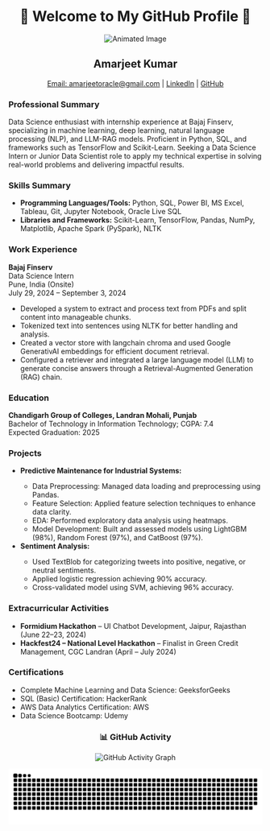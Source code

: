 <!-- Animated Header -->
<h1 align="center">🚀 Welcome to My GitHub Profile 🚀</h1>
<p align="center">
  <img src="https://media.giphy.com/media/L8K62iTDkzGX6/giphy.gif" alt="Animated Image" width="600">
</p>

<!-- Resume Details -->
<h2 align="center">Amarjeet Kumar</h2>
<p align="center">
  <a href="mailto:amarjeetoracle@gmail.com">Email: amarjeetoracle@gmail.com</a> | <a href="https://linkedin.com/in/amarjeet-kumar">LinkedIn</a> | <a href="https://github.com/amarjeetamrat910">GitHub</a>
</p>

<h3>Professional Summary</h3>
<p>
  Data Science enthusiast with internship experience at Bajaj Finserv, specializing in machine learning, deep learning, natural language processing (NLP), and LLM-RAG models. Proficient in Python, SQL, and frameworks such as TensorFlow and Scikit-Learn. Seeking a Data Science Intern or Junior Data Scientist role to apply my technical expertise in solving real-world problems and delivering impactful results.
</p>

<h3>Skills Summary</h3>
<ul>
  <li><strong>Programming Languages/Tools:</strong> Python, SQL, Power BI, MS Excel, Tableau, Git, Jupyter Notebook, Oracle Live SQL</li>
  <li><strong>Libraries and Frameworks:</strong> Scikit-Learn, TensorFlow, Pandas, NumPy, Matplotlib, Apache Spark (PySpark), NLTK</li>
</ul>

<h3>Work Experience</h3>
<p><strong>Bajaj Finserv</strong><br>
Data Science Intern<br>
Pune, India (Onsite)<br>
July 29, 2024 – September 3, 2024</p>
<ul>
  <li>Developed a system to extract and process text from PDFs and split content into manageable chunks.</li>
  <li>Tokenized text into sentences using NLTK for better handling and analysis.</li>
  <li>Created a vector store with langchain chroma and used Google GenerativAI embeddings for efficient document retrieval.</li>
  <li>Configured a retriever and integrated a large language model (LLM) to generate concise answers through a Retrieval-Augmented Generation (RAG) chain.</li>
</ul>

<h3>Education</h3>
<p><strong>Chandigarh Group of Colleges, Landran Mohali, Punjab</strong><br>
Bachelor of Technology in Information Technology; CGPA: 7.4<br>
Expected Graduation: 2025</p>

<h3>Projects</h3>
<ul>
  <li><strong>Predictive Maintenance for Industrial Systems:</strong></li>
  <ul>
    <li>Data Preprocessing: Managed data loading and preprocessing using Pandas.</li>
    <li>Feature Selection: Applied feature selection techniques to enhance data clarity.</li>
    <li>EDA: Performed exploratory data analysis using heatmaps.</li>
    <li>Model Development: Built and assessed models using LightGBM (98%), Random Forest (97%), and CatBoost (97%).</li>
  </ul>
  <li><strong>Sentiment Analysis:</strong></li>
  <ul>
    <li>Used TextBlob for categorizing tweets into positive, negative, or neutral sentiments.</li>
    <li>Applied logistic regression achieving 90% accuracy.</li>
    <li>Cross-validated model using SVM, achieving 96% accuracy.</li>
  </ul>
</ul>

<h3>Extracurricular Activities</h3>
<ul>
  <li><strong>Formidium Hackathon</strong> – UI Chatbot Development, Jaipur, Rajasthan (June 22–23, 2024)</li>
  <li><strong>Hackfest24 – National Level Hackathon</strong> – Finalist in Green Credit Management, CGC Landran (April – July 2024)</li>
</ul>

<h3>Certifications</h3>
<ul>
  <li>Complete Machine Learning and Data Science: GeeksforGeeks</li>
  <li>SQL (Basic) Certification: HackerRank</li>
  <li>AWS Data Analytics Certification: AWS</li>
  <li>Data Science Bootcamp: Udemy</li>
</ul>

<!-- GitHub Activity -->
<h3 align="center">📊 GitHub Activity</h3>
<p align="center">
  <img src="https://github-readme-activity-graph.vercel.app/graph?username=amarjeetamrat910&theme=react-dark&hide_border=true&area=true" alt="GitHub Activity Graph">
</p>

<!-- 3D Animation -->
<p align="center">
  <img src="https://raw.githubusercontent.com/platane/snk/output/github-contribution-grid-snake.svg" alt="3D Contribution Graph">
</p>


